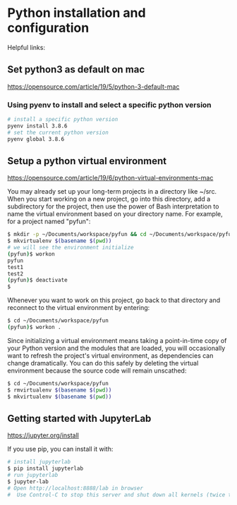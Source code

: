 # Python installation and configuration
Helpful links:

## Set python3 as default on mac
https://opensource.com/article/19/5/python-3-default-mac


### Using pyenv to install and select a specific python version
```bash
# install a specific python version
pyenv install 3.8.6
# set the current python version
pyenv global 3.8.6
```

## Setup a python virtual environment
https://opensource.com/article/19/6/python-virtual-environments-mac

You may already set up your long-term projects in a directory like ~/src. When you start working on a new project, go into this directory, add a subdirectory for the project, then use the power of Bash interpretation to name the virtual environment based on your directory name. For example, for a project named "pyfun":

```bash
$ mkdir -p ~/Documents/workspace/pyfun && cd ~/Documents/workspace/pyfun
$ mkvirtualenv $(basename $(pwd))
# we will see the environment initialize
(pyfun)$ workon
pyfun
test1
test2
(pyfun)$ deactivate
$
```

Whenever you want to work on this project, go back to that directory and reconnect to the virtual environment by entering:

```bash
$ cd ~/Documents/workspace/pyfun
(pyfun)$ workon .
```

Since initializing a virtual environment means taking a point-in-time copy of your Python version and the modules that are loaded, you will occasionally want to refresh the project's virtual environment, as dependencies can change dramatically. You can do this safely by deleting the virtual environment because the source code will remain unscathed:

```bash
$ cd ~/Documents/workspace/pyfun
$ rmvirtualenv $(basename $(pwd))
$ mkvirtualenv $(basename $(pwd))
```

## Getting started with JupyterLab
https://jupyter.org/install

If you use pip, you can install it with:
```bash
# install jupyterlab
$ pip install jupyterlab
# run jupyterlab
$ jupyter-lab
# Open http://localhost:8888/lab in browser
#  Use Control-C to stop this server and shut down all kernels (twice to skip confirmation).
```


